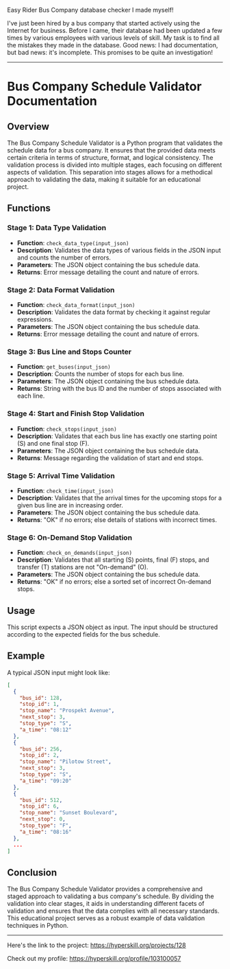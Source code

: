 Easy Rider Bus Company database checker I made myself!

I've just been hired by a bus company that started actively using the Internet for business. Before I came, their database had been updated a few times by various employees with various levels of skill. My task is to find all the mistakes they made in the database. Good news: I had documentation, but bad news: it's incomplete. This promises to be quite an investigation!

---
# Bus Company Schedule Validator Documentation

## Overview

The Bus Company Schedule Validator is a Python program that validates the schedule data for a bus company. It ensures that the provided data meets certain criteria in terms of structure, format, and logical consistency. The validation process is divided into multiple stages, each focusing on different aspects of validation. This separation into stages allows for a methodical approach to validating the data, making it suitable for an educational project.

## Functions

### Stage 1: Data Type Validation

- **Function**: `check_data_type(input_json)`
- **Description**: Validates the data types of various fields in the JSON input and counts the number of errors.
- **Parameters**: The JSON object containing the bus schedule data.
- **Returns**: Error message detailing the count and nature of errors.

### Stage 2: Data Format Validation

- **Function**: `check_data_format(input_json)`
- **Description**: Validates the data format by checking it against regular expressions.
- **Parameters**: The JSON object containing the bus schedule data.
- **Returns**: Error message detailing the count and nature of errors.

### Stage 3: Bus Line and Stops Counter

- **Function**: `get_buses(input_json)`
- **Description**: Counts the number of stops for each bus line.
- **Parameters**: The JSON object containing the bus schedule data.
- **Returns**: String with the bus ID and the number of stops associated with each line.

### Stage 4: Start and Finish Stop Validation

- **Function**: `check_stops(input_json)`
- **Description**: Validates that each bus line has exactly one starting point (S) and one final stop (F).
- **Parameters**: The JSON object containing the bus schedule data.
- **Returns**: Message regarding the validation of start and end stops.

### Stage 5: Arrival Time Validation

- **Function**: `check_time(input_json)`
- **Description**: Validates that the arrival times for the upcoming stops for a given bus line are in increasing order.
- **Parameters**: The JSON object containing the bus schedule data.
- **Returns**: "OK" if no errors; else details of stations with incorrect times.

### Stage 6: On-Demand Stop Validation

- **Function**: `check_on_demands(input_json)`
- **Description**: Validates that all starting (S) points, final (F) stops, and transfer (T) stations are not "On-demand" (O).
- **Parameters**: The JSON object containing the bus schedule data.
- **Returns**: "OK" if no errors; else a sorted set of incorrect On-demand stops.

## Usage

This script expects a JSON object as input. The input should be structured according to the expected fields for the bus schedule. 

## Example

A typical JSON input might look like:

```json
[
  {
    "bus_id": 128,
    "stop_id": 1,
    "stop_name": "Prospekt Avenue",
    "next_stop": 3,
    "stop_type": "S",
    "a_time": "08:12"
  },
  {
    "bus_id": 256,
    "stop_id": 2,
    "stop_name": "Pilotow Street",
    "next_stop": 3,
    "stop_type": "S",
    "a_time": "09:20"
  },
  {
    "bus_id": 512,
    "stop_id": 6,
    "stop_name": "Sunset Boulevard",
    "next_stop": 0,
    "stop_type": "F",
    "a_time": "08:16"
  },
  ...
]
```

## Conclusion

The Bus Company Schedule Validator provides a comprehensive and staged approach to validating a bus company's schedule. By dividing the validation into clear stages, it aids in understanding different facets of validation and ensures that the data complies with all necessary standards. This educational project serves as a robust example of data validation techniques in Python.

---
Here's the link to the project: https://hyperskill.org/projects/128

Check out my profile: https://hyperskill.org/profile/103100057
